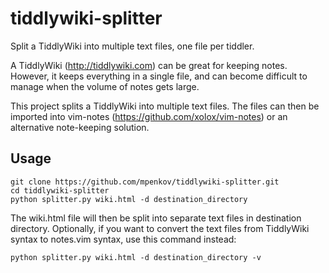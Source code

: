tiddlywiki-splitter
===================

Split a TiddlyWiki into multiple text files, one file per tiddler.

A TiddlyWiki (http://tiddlywiki.com) can be great for keeping notes.  However,
it keeps everything in a single file, and can become difficult to manage when
the volume of notes gets large.

This project splits a TiddlyWiki into multiple text files.  The files can then
be imported into vim-notes (https://github.com/xolox/vim-notes) or an
alternative note-keeping solution.

Usage
-----

    git clone https://github.com/mpenkov/tiddlywiki-splitter.git
    cd tiddlywiki-splitter
    python splitter.py wiki.html -d destination_directory

The wiki.html file will then be split into separate text files in destination directory.  Optionally, if you want to convert the text files from TiddlyWiki syntax to notes.vim syntax, use this command instead:

    python splitter.py wiki.html -d destination_directory -v
